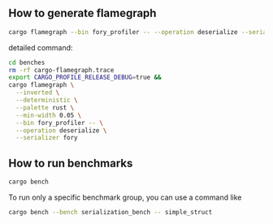 ## How to generate flamegraph

```bash
cargo flamegraph --bin fory_profiler -- --operation deserialize --serializer fory
```

detailed command:
```bash
cd benches
rm -rf cargo-flamegraph.trace
export CARGO_PROFILE_RELEASE_DEBUG=true &&
cargo flamegraph \
  --inverted \
  --deterministic \
  --palette rust \
  --min-width 0.05 \
  --bin fory_profiler -- \
  --operation deserialize \
  --serializer fory
```

## How to run benchmarks

```bash
cargo bench
```

To run only a specific benchmark group, you can use a command like
```bash
cargo bench --bench serialization_bench -- simple_struct
```
